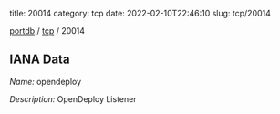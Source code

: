title: 20014
category: tcp
date: 2022-02-10T22:46:10
slug: tcp/20014

[portdb](/) / [tcp](/category/tcp.html) / 20014


## IANA Data

_Name:_ opendeploy

_Description:_ OpenDeploy Listener

